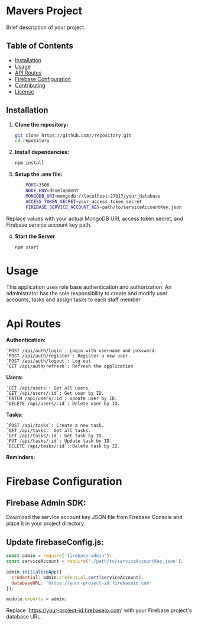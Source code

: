 # Mavers Project

Brief description of your project.

## Table of Contents

- [Installation](#installation)
- [Usage](#usage)
- [API Routes](#api-routes)
- [Firebase Configuration](#firebase-configuration)
- [Contributing](#contributing)
- [License](#license)

## Installation

1. **Clone the repository:**

   ```bash
   git clone https://github.com//repository.git
   cd repository

2. **Install dependencies:**
   ```bash
   npm install

3. **Setup the .env file:**
    ```bash
        PORT=3500
        NODE_ENV=development
        MONGODB_URI=mongodb://localhost:27017/your_database
        ACCESS_TOKEN_SECRET=your_access_token_secret
        FIREBASE_SERVICE_ACCOUNT_KEY=path/to/serviceAccountKey.json
    ```

  Replace values with your actual MongoDB URI, access token secret, and Firebase service account key path.

4. **Start the Server**
   ``` bash
   npm start

# Usage
 This application  uses role base authentication and authorization.
 An administrator has the sole responsibility to create and modify user accounts, tasks and assign tasks to each staff member 

# Api Routes

**Authentication:**

    `POST /api/auth/login`: Login with username and password.
    `POST /api/auth/register`: Register a new user.
    `POST /api/auth/logout`: Log out
    `GET /api/auth/refresh`: Refresh the application

**Users:**

    `GET /api/users`: Get all users.
    `GET /api/users/:id`: Get user by ID.
    `PATCH /api/users/:id`: Update user by ID.
    `DELETE /api/users/:id`: Delete user by ID.

**Tasks:**

    `POST /api/tasks`: Create a new task.
    `GET /api/tasks:` Get all tasks.
    `GET /api/tasks/:id`: Get task by ID.
    `PUT /api/tasks/:id`: Update task by ID.
    `DELETE /api/tasks/:id`: Delete task by ID.

**Reminders:**


# Firebase Configuration

## Firebase Admin SDK:

Download the service account key JSON file from Firebase Console and place it in your project directory.

## Update firebaseConfig.js:

```javascript
const admin = require('firebase-admin');
const serviceAccount = require('./path/to/serviceAccountKey.json');

admin.initializeApp({
  credential: admin.credential.cert(serviceAccount),
  databaseURL: 'https://your-project-id.firebaseio.com'
});

module.exports = admin;
```

Replace 'https://your-project-id.firebaseio.com' with your Firebase project's database URL.
